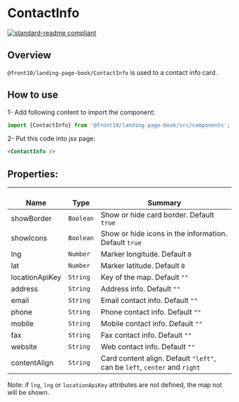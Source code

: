 # ContactInfo

[![standard-readme compliant](https://img.shields.io/badge/standard--readme-OK-green.svg?style=flat-square)](https://github.com/RichardLitt/standard-readme)

## Overview
`@front10/landing-page-book/ContactInfo` is used to a contact info card.

## How to use
1- Add following content to import the component:
```js
import {ContactInfo} from '@front10/landing-page-book/src/components';
```

2- Put this code into jsx page:
```html
<ContactInfo />
```

## Properties:

| </br>Name   | </br>Type | </br>Summary                                                                                 | 
| ------------| - | ------------------------------------------------------------------------------------------------------ |
| showBorder      | `Boolean` | Show or hide card border. Default `true` |
| showIcons      | `Boolean` | Show or hide icons in the information. Default `true` |
| lng | `Number` | Marker longitude. Default `0` |
| lat | `Number` | Marker latitude. Default `0` |
| locationApiKey      | `String` | Key of the map. Default `""` |
| address      | `String` | Address info. Default `""` |
| email | `String` | Email contact info. Default `""` |
| phone | `String` | Phone contact info. Default `""` |
| mobile | `String` | Mobile contact info. Default `""` |
| fax | `String` | Fax contact info. Default `""` |
| website | `String` | Web contact info. Default `""` |
| contentAlign | `String` | Card content align. Default `"left"`, can be `left`, `center` and `right` |

Note: if `lng`, `lng` or `locationApiKey` attributes are not defined, the map not will be shown.
